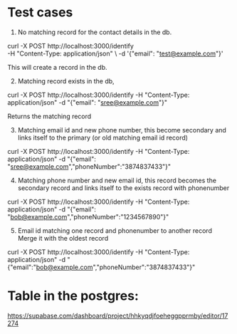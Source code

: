 

# Test cases

1. No matching record for the contact details in the db.

curl -X POST http://localhost:3000/identify \
  -H "Content-Type: application/json" \ 
-d '{"email": "test@example.com"}'

This will create a record in the db.


2. Matching record exists in the db,

curl -X POST http://localhost:3000/identify -H "Content-Type: application/json" -d "{\"email\": \"sree@example.com\"}"
  
Returns the matching record


3. Matching email id and new phone number, this become secondary and links itself to the primary (or old matching email id record)

curl -X POST http://localhost:3000/identify -H "Content-Type: application/json" -d "{\"email\": \"sree@example.com\",\"phoneNumber\":\"3874837433\"}"


4. Matching phone number and new email id, this record becomes the secondary record and links itself to the exists record with phonenumber

curl -X POST http://localhost:3000/identify -H "Content-Type: application/json" -d "{\"email\": \"bob@example.com\",\"phoneNumber\":\"1234567890\"}" 


5. Email id matching one record and phonenumber to another record
Merge it with the oldest record

curl -X POST http://localhost:3000/identify -H "Content-Type: application/json" -d "{\"email\":\"bob@example.com\",\"phoneNumber\":\"3874837433\"}"




# Table in the postgres: 

https://supabase.com/dashboard/project/hhkyqdjfoeheggpprmby/editor/17274

